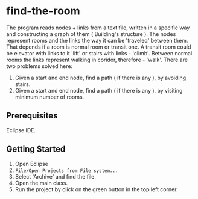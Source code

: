 # find-the-room

The program reads nodes + links from a text file, written in a specific way and constructing a graph of them ( Building's structure ). The nodes represent rooms and the links the way it can be 'traveled' between them. That depends if a room is normal room or transit one. A transit room could be elevator with links to it 'lift' or stairs with links - 'climb'. Between normal rooms the links represent walking in coridor, therefore - 'walk'.
There are two problems solved here: 
1. Given a start and end node, find a path ( if there is any ), by avoiding stairs.
2. Given a start and end node, find a path ( if there is any ), by visiting minimum number of rooms.

## Prerequisites

Eclipse IDE.

## Getting Started

1. Open Eclipse
2. `File/Open Projects from File system...`
3. Select 'Archive' and find the file.
4. Open the main class.
5. Run the project by click on the green button in the top left corner.




